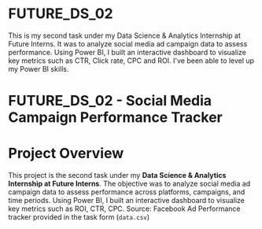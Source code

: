 # FUTURE_DS_02
This is my second task under my Data Science &amp; Analytics Internship at Future Interns. It was to analyze social media ad campaign data to assess performance. Using Power BI, I built an interactive dashboard to visualize key metrics such as CTR, Click rate, CPC and ROI. I've been able to level up my Power BI skills.
# FUTURE_DS_02 - Social Media Campaign Performance Tracker
# Project Overview
This project is the second task under my **Data Science & Analytics Internship at Future Interns**. The objective was to analyze social media ad campaign data to assess performance across platforms, campaigns, and time periods.
Using Power BI, I built an interactive dashboard to visualize key metrics such as ROI, CTR, CPC. 
Source: Facebook Ad Performance tracker provided in the task form (`data.csv`)
